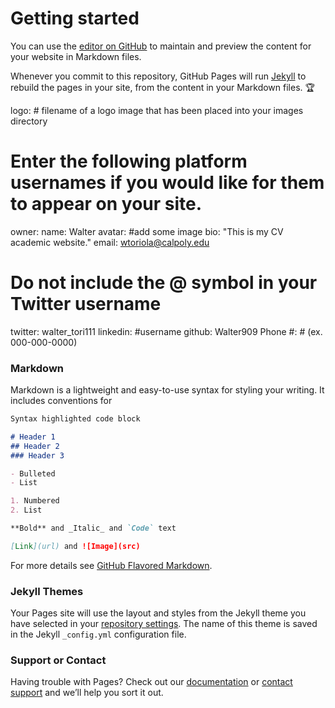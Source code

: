 # Getting started

You can use the [editor on GitHub](https://github.com/Walter909/Walter909.github.io/edit/main/index.md) to maintain and preview the content for your website in Markdown files.

Whenever you commit to this repository, GitHub Pages will run [Jekyll](https://jekyllrb.com/) to rebuild the pages in your site, from the content in your Markdown files.
🏆


logo: # filename of a logo image that has been placed into your images directory

# Enter the following platform usernames if you would like for them to appear on your site.
owner:
  name: Walter
  avatar: #add some image
  bio: "This is my CV academic website."
  email: wtoriola@calpoly.edu
  # Do not include the @ symbol in your Twitter username
  twitter: walter_tori111
  linkedin: #username
  github: Walter909
  Phone #: # (ex. 000-000-0000)


### Markdown

Markdown is a lightweight and easy-to-use syntax for styling your writing. It includes conventions for

```markdown
Syntax highlighted code block

# Header 1
## Header 2
### Header 3

- Bulleted
- List

1. Numbered
2. List

**Bold** and _Italic_ and `Code` text

[Link](url) and ![Image](src)
```

For more details see [GitHub Flavored Markdown](https://guides.github.com/features/mastering-markdown/).

### Jekyll Themes

Your Pages site will use the layout and styles from the Jekyll theme you have selected in your [repository settings](https://github.com/Walter909/Walter909.github.io/settings). The name of this theme is saved in the Jekyll `_config.yml` configuration file.

### Support or Contact

Having trouble with Pages? Check out our [documentation](https://docs.github.com/categories/github-pages-basics/) or [contact support](https://support.github.com/contact) and we’ll help you sort it out.
